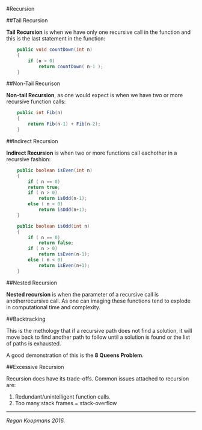 #Recursion



##Tail Recursion

**Tail Recursion** is when we have only one recursive call in the function and this is the last statement in the function:

```java
	public void countDown(int n)
    {
    	if (n > 0)
        	return countDown( n-1 );
    }
```

##Non-Tail Recurison

**Non-tail Recursion**, as one would expect is when we have two or more recursive function calls:

```java
	public int Fib(n)
    {
    	return Fib(n-1) + Fib(n-2);
    }
```

##Indirect Recursion

**Indirect Recursion** is when two or more  functions call eachother in a recursive fashion:

```java
	public boolean isEven(int n)
    {
    	if ( n == 0)
   		return true;
    	if ( n > 0)
        	return isOdd(n-1);
        else ( n < 0)
        	return isOdd(n+1);
    }

    public boolean isOdd(int n)
    {
    	if ( n == 0)
   			return false;
    	if ( n > 0)
        	return isEven(n-1);
        else ( n < 0)
        	return isEven(n+1);
    }
```

##Nested Recursion

**Nested recursion** is when the parameter of a recursive call is anotherrecursive call. As one can imaging these functions tend to explode in computational time and complexity.

##Backtracking

This is the methology that if a recursive path does not find a solution, it will move back to find another path to follow until a solution is found or the list of paths is exhausted.

A good demonstration of this is the **8 Queens Problem**.

##Excessive Recursion

Recursion does have its trade-offs. Common issues attached to recursion are:

1. Redundant/unintelligent function calls.
2. Too many stack frames = stack-overflow

---

_Regan Koopmans 2016._